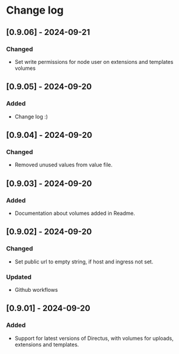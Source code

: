 # Change log

## [0.9.06] - 2024-09-21

### Changed

- Set write permissions for node user on extensions and templates volumes

## [0.9.05] - 2024-09-20

### Added

- Change log :)

## [0.9.04] - 2024-09-20

### Changed

- Removed unused values from value file.

## [0.9.03] - 2024-09-20

### Added

- Documentation about volumes added in Readme.

## [0.9.02] - 2024-09-20

### Changed

- Set public url to empty string, if host and ingress not set.

### Updated

- Github workflows

## [0.9.01] - 2024-09-20

### Added

- Support for latest versions of Directus, with volumes for uploads, extensions and templates.
